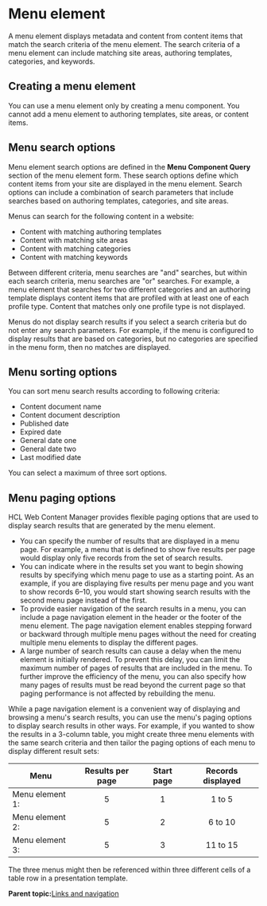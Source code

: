# Menu element 

A menu element displays metadata and content from content items that match the search criteria of the menu element. The search criteria of a menu element can include matching site areas, authoring templates, categories, and keywords.

## Creating a menu element

You can use a menu element only by creating a menu component. You cannot add a menu element to authoring templates, site areas, or content items.

## Menu search options

Menu element search options are defined in the **Menu Component Query** section of the menu element form. These search options define which content items from your site are displayed in the menu element. Search options can include a combination of search parameters that include searches based on authoring templates, categories, and site areas.

Menus can search for the following content in a website:

-   Content with matching authoring templates
-   Content with matching site areas
-   Content with matching categories
-   Content with matching keywords

Between different criteria, menu searches are "and" searches, but within each search criteria, menu searches are "or" searches. For example, a menu element that searches for two different categories and an authoring template displays content items that are profiled with at least one of each profile type. Content that matches only one profile type is not displayed.

Menus do not display search results if you select a search criteria but do not enter any search parameters. For example, if the menu is configured to display results that are based on categories, but no categories are specified in the menu form, then no matches are displayed.

## Menu sorting options

You can sort menu search results according to following criteria:

-   Content document name
-   Content document description
-   Published date
-   Expired date
-   General date one
-   General date two
-   Last modified date

You can select a maximum of three sort options.

## Menu paging options

HCL Web Content Manager provides flexible paging options that are used to display search results that are generated by the menu element.

-   You can specify the number of results that are displayed in a menu page. For example, a menu that is defined to show five results per page would display only five records from the set of search results.
-   You can indicate where in the results set you want to begin showing results by specifying which menu page to use as a starting point. As an example, if you are displaying five results per menu page and you want to show records 6–10, you would start showing search results with the second menu page instead of the first.
-   To provide easier navigation of the search results in a menu, you can include a page navigation element in the header or the footer of the menu element. The page navigation element enables stepping forward or backward through multiple menu pages without the need for creating multiple menu elements to display the different pages.
-   A large number of search results can cause a delay when the menu element is initially rendered. To prevent this delay, you can limit the maximum number of pages of results that are included in the menu. To further improve the efficiency of the menu, you can also specify how many pages of results must be read beyond the current page so that paging performance is not affected by rebuilding the menu.

While a page navigation element is a convenient way of displaying and browsing a menu's search results, you can use the menu's paging options to display search results in other ways. For example, if you wanted to show the results in a 3-column table, you might create three menu elements with the same search criteria and then tailor the paging options of each menu to display different result sets:

|Menu|Results per page|Start page|Records displayed|
|----|:--------------:|:--------:|:---------------:|
|Menu element 1:|5|1|1 to 5|
|Menu element 2:|5|2|6 to 10|
|Menu element 3:|5|3|11 to 15|

The three menus might then be referenced within three different cells of a table row in a presentation template.

**Parent topic:**[Links and navigation ](../wcm/wcm_dev_elements_types_links.md)


